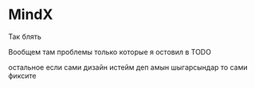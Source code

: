 # MindX

Так блять

Вообщем там проблемы только которые я остовил в TODO

остальное если сами дизайн истейм деп амын шыгарсындар то сами фиксите
